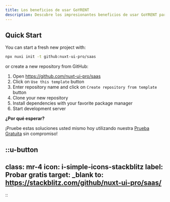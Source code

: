 ```yaml
---
title: Los beneficios de usar GoYRENT
description: Descubre los impresionantes beneficios de usar GoYRENT para tu negocio
---
```


## Quick Start

You can start a fresh new project with:

```bash [Terminal]
npx nuxi init -t github:nuxt-ui-pro/saas
```

or create a new repository from GitHub:

1. Open <https://github.com/nuxt-ui-pro/saas>
2. Click on `Use this template` button
3. Enter repository name and click on `Create repository from template` button
4. Clone your new repository
5. Install dependencies with your favorite package manager
6. Start development server


**¿Por qué esperar?**

¡Pruebe estas soluciones usted mismo hoy utilizando nuestra [Prueba Gratuita](/signup) sin compromiso!

::u-button
---
class: mr-4
icon: i-simple-icons-stackblitz
label: Probar gratis
target: _blank
to: https://stackblitz.com/github/nuxt-ui-pro/saas/
---
::

 
